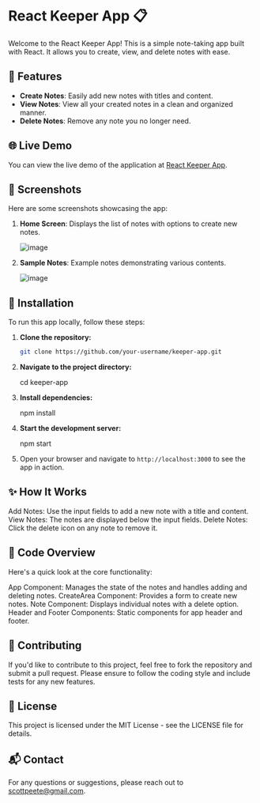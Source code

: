 # React Keeper App 📋

Welcome to the React Keeper App! This is a simple note-taking app built with React. It allows you to create, view, and delete notes with ease.

## 🎯 Features

- **Create Notes**: Easily add new notes with titles and content.
- **View Notes**: View all your created notes in a clean and organized manner.
- **Delete Notes**: Remove any note you no longer need.

## 🌐 Live Demo

You can view the live demo of the application at [React Keeper App](https://keeper-app-1131.netlify.app/).

## 📸 Screenshots

Here are some screenshots showcasing the app:

1. **Home Screen**: Displays the list of notes with options to create new notes.

   ![image](https://github.com/user-attachments/assets/049bfc2b-6192-43ec-9015-f8be18441ffd)

2. **Sample Notes**: Example notes demonstrating various contents.

   ![image](https://github.com/user-attachments/assets/da2b60b5-8fb3-4216-b1ce-9421b754ffc5)


## 🚀 Installation

To run this app locally, follow these steps:

1. **Clone the repository:**

   ```bash
   git clone https://github.com/your-username/keeper-app.git

2. **Navigate to the project directory:**

   cd keeper-app
   
3. **Install dependencies:**

   npm install
   
4. **Start the development server:**

   npm start
   
5. Open your browser and navigate to `http://localhost:3000` to see the app in action.

## ✨ How It Works

Add Notes: Use the input fields to add a new note with a title and content.
View Notes: The notes are displayed below the input fields.
Delete Notes: Click the delete icon on any note to remove it.

## 📝 Code Overview
Here's a quick look at the core functionality:

App Component: Manages the state of the notes and handles adding and deleting notes.
CreateArea Component: Provides a form to create new notes.
Note Component: Displays individual notes with a delete option.
Header and Footer Components: Static components for app header and footer.

## 🌟 Contributing

If you'd like to contribute to this project, feel free to fork the repository and submit a pull request. Please ensure to follow the coding style and include tests for any new features.

## 📝 License

This project is licensed under the MIT License - see the LICENSE file for details.

## 📬 Contact

For any questions or suggestions, please reach out to scottpeete@gmail.com.
